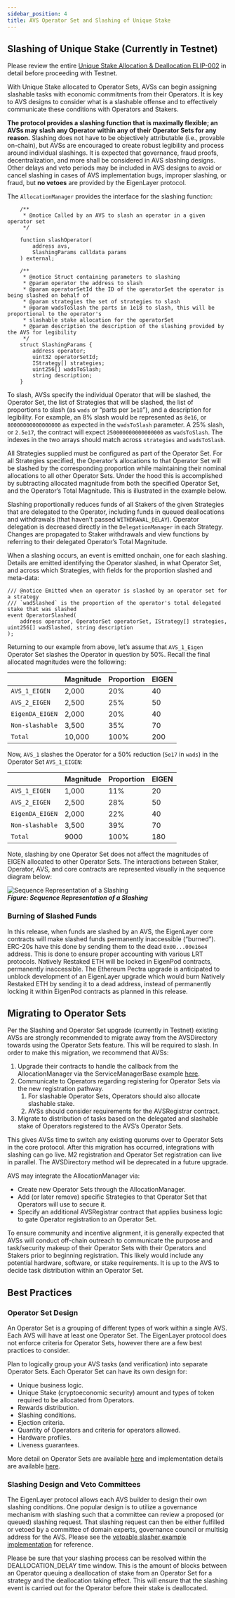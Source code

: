 ```yaml
---
sidebar_position: 4
title: AVS Operator Set and Slashing of Unique Stake
---
```



## Slashing of Unique Stake (Currently in Testnet)

Please review the entire [Unique Stake Allocation & Deallocation ELIP-002](https://github.com/eigenfoundation/ELIPs/blob/main/ELIPs/ELIP-002.md) in detail before proceeding with Testnet. 

With Unique Stake allocated to Operator Sets, AVSs can begin assigning slashable tasks with economic commitments from their Operators. It is key to AVS designs to consider what is a slashable offense and to effectively communicate these conditions with Operators and Stakers. 

**The protocol provides a slashing function that is maximally flexible; an AVSs may slash any Operator within any of their Operator Sets for any reason.**  Slashing does not have to be objectively attributable (i.e., provable on-chain), but AVSs are encouraged to create robust legibility and process around individual slashings. It is expected that governance, fraud proofs, decentralization, and more shall be considered in AVS slashing designs. Other delays and veto periods may be included in AVS designs to avoid or cancel slashing in cases of AVS implementation bugs, improper slashing, or fraud, but **no vetoes** are provided by the EigenLayer protocol.

The `AllocationManager` provides the interface for the slashing function: 

```solidity
    /**
     * @notice Called by an AVS to slash an operator in a given operator set
     */

    function slashOperator(
        address avs,
        SlashingParams calldata params
    ) external;

    /**
     * @notice Struct containing parameters to slashing
     * @param operator the address to slash
     * @param operatorSetId the ID of the operatorSet the operator is being slashed on behalf of
     * @param strategies the set of strategies to slash
     * @param wadsToSlash the parts in 1e18 to slash, this will be proportional to the operator's
     * slashable stake allocation for the operatorSet
     * @param description the description of the slashing provided by the AVS for legibility
     */
    struct SlashingParams {
        address operator;
        uint32 operatorSetId;
        IStrategy[] strategies;
        uint256[] wadsToSlash;
        string description;
    }
```

To slash, AVSs specify the individual Operator that will be slashed, the Operator Set, the list of Strategies that will be slashed, the list of proportions to slash (as `wads` or “parts per `1e18`”), and a description for legibility. For example, an 8% slash would be represented as `8e16`, or `80000000000000000` as expected in the `wadsToSlash` parameter. A 25% slash, or `2.5e17`, the contract will expect `250000000000000000` as `wadsToSlash`. The indexes in the two arrays should match across `strategies` and `wadsToSlash`. 

All Strategies supplied must be configured as part of the Operator Set. For all Strategies specified, the Operator’s allocations to that Operator Set will be slashed by the corresponding proportion while maintaining their nominal allocations to all other Operator Sets. Under the hood this is accomplished by subtracting allocated magnitude from both the specified Operator Set, and the Operator’s Total Magnitude. This is illustrated in the example below.

Slashing proportionally reduces funds of all Stakers of the given Strategies that are delegated to the Operator, including funds in queued deallocations and withdrawals (that haven’t passed `WITHDRAWAL_DELAY`). Operator delegation is decreased directly in the `DelegationManager` in each Strategy. Changes are propagated to Staker withdrawals and view functions by referring to their delegated Operator’s Total Magnitude.

When a slashing occurs, an event is emitted onchain, one for each slashing. Details are emitted identifying the Operator slashed, in what Operator Set, and across which Strategies, with fields for the proportion slashed and meta-data:
```
/// @notice Emitted when an operator is slashed by an operator set for a strategy
/// `wadSlashed` is the proportion of the operator's total delegated stake that was slashed
event OperatorSlashed(
    address operator, OperatorSet operatorSet, IStrategy[] strategies, uint256[] wadSlashed, string description
);
```

Returning to our example from above, let’s assume that `AVS_1_Eigen` Operator Set slashes the Operator in question by 50%. Recall the final allocated magnitudes were the following:

|  | Magnitude | Proportion | EIGEN |
| :---- | :---- | :---- | :---- |
| `AVS_1_EIGEN` | 2,000 | 20% | 40 |
| `AVS_2_EIGEN` | 2,500 | 25% | 50 |
| `EigenDA_EIGEN` | 2,000 | 20% | 40 |
| `Non-slashable` | 3,500 | 35% | 70 |
| `Total`  | 10,000 | 100% | 200 |

Now, `AVS_1` slashes the Operator for a 50% reduction (`5e17` in `wads`) in the Operator Set `AVS_1_EIGEN`:

|  | Magnitude | Proportion | EIGEN |
| :---- | :---- | :---- | :---- |
| `AVS_1_EIGEN` | 1,000 | 11% | 20 |
| `AVS_2_EIGEN` | 2,500 | 28% | 50 |
| `EigenDA_EIGEN` | 2,000 | 22% | 40 |
| `Non-slashable` | 3,500 | 39% | 70 |
| `Total` | 9000 | 100% | 180 |

Note, slashing by one Operator Set does not affect the magnitudes of EIGEN allocated to other Operator Sets. The interactions between Staker, Operator, AVS, and core contracts are represented visually in the sequence diagram below:

![Sequence Representation of a Slashing](/img/operator-guides/operator-sets-figure-5.png)  
***Figure: Sequence Representation of a Slashing***

### Burning of Slashed Funds

In this release, when funds are slashed by an AVS, the EigenLayer core contracts will make slashed funds permanently inaccessible (“burned”). ERC-20s have this done by sending them to the dead `0x00...00e16e4` address. This is done to ensure proper accounting with various LRT protocols. Natively Restaked ETH will be locked in EigenPod contracts, permanently inaccessible. The Ethereum Pectra upgrade is anticipated to unblock development of an EigenLayer upgrade which would burn Natively Restaked ETH by sending it to a dead address, instead of permanently locking it within EigenPod contracts as planned in this release.


##  Migrating to Operator Sets

Per the Slashing and Operator Set upgrade (currently in Testnet) existing AVSs are strongly recommended to migrate away from the AVSDirectory towards using the Operator Sets feature. This will be required to slash. In order to make this migration, we recommend that AVSs:

1. Upgrade their contracts to handle the callback from the AllocationManager via the ServiceManagerBase example [here](https://github.com/Layr-Labs/eigenlayer-middleware/blob/feat/slashing-release-branch/src/ServiceManagerBase.sol).  
2. Communicate to Operators regarding registering for Operator Sets via the new registration pathway.  
   1. For slashable Operator Sets, Operators should also allocate slashable stake.  
   2. AVSs should consider requirements for the AVSRegistrar contract.  
3. Migrate to distribution of tasks based on the delegated and slashable stake of Operators registered to the AVS’s Operator Sets.

This gives AVSs time to switch any existing quorums over to Operator Sets in the core protocol. After this migration has occurred, integrations with slashing can go live. M2 registration and Operator Set registration can live in parallel. The AVSDirectory method will be deprecated in a future upgrade.

AVS may integrate the AllocationManager via:

* Create new Operator Sets through the AllocationManager.  
* Add (or later remove) specific Strategies to that Operator Set that Operators will use to secure it.  
* Specify an additional AVSRegistrar contract that applies business logic to gate Operator registration to an Operator Set.

To ensure community and incentive alignment, it is generally expected that AVSs will conduct off-chain outreach to communicate the purpose and task/security makeup of their Operator Sets with their Operators and Stakers prior to beginning registration.  This likely would include any potential hardware, software, or stake requirements. It is up to the AVS to decide task distribution within an Operator Set.

##  Best Practices

### Operator Set Design

An Operator Set is a grouping of different types of work within a single AVS. Each AVS will have at least one Operator Set. The EigenLayer protocol does not enforce criteria for Operator Sets, however there are a few best practices to consider.

Plan to logically group your AVS tasks (and verification) into separate Operator Sets. Each Operator Set can have its own design for:
* Unique business logic.
* Unique Stake (cryptoeconomic security) amount and types of token required to be allocated from Operators.
* Rewards distribution.
* Slashing conditions.
* Ejection criteria.
* Quantity of Operators and criteria for operators allowed.
* Hardware profiles.
* Liveness guarantees.

More detail on Operator Sets are available [here](https://docs.eigenlayer.xyz/eigenlayer/operator-guides/operator-sets#operator-sets-currently-in-testnet) and implementation details are available [here](https://docs.eigenlayer.xyz/developers/avs-opset-slashing).



### Slashing Design and Veto Committees


The EigenLayer protocol allows each AVS builder to design their own slashing conditions. One popular design is to utilize a governance mechanism with slashing such that a committee can review a proposed (or queued) slashing request. That slashing request can then be either fulfilled or vetoed by a committee of domain experts, governance council or multisig address for the AVS. Please see the [vetoable slasher example implementation](https://github.com/Layr-Labs/eigenlayer-middleware/blob/feat/slashing-release-branch/src/slashers/VetoableSlasher.sol) for reference.

Please be sure that your slashing process can be resolved within the DEALLOCATION_DELAY time window. This is the amount of blocks between an Operator queuing a deallocation of stake from an Operator Set for a strategy and the deallocation taking effect. This will ensure that the slashing event is carried out for the Operator before their stake is deallocated.
